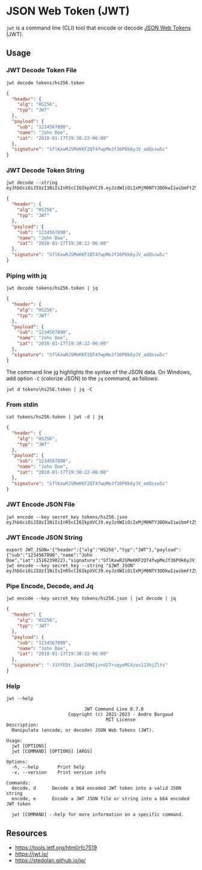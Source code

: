 # JSON Web Token (JWT)

`jwt` is a command line (CLI) tool that encode or decode [JSON Web Tokens](https://jwt.io/) (JWT).

## Usage

### JWT Decode Token File

```
jwt decode tokens/hs256.token
```
```json
{
  "header": {
    "alg": "HS256",
    "typ": "JWT"
  },
  "payload": {
    "sub": "1234567890",
    "name": "John Doe",
    "iat": "2018-01-17T19:30:22-06:00"
  },
  "signature": "SflKxwRJSMeKKF2QT4fwpMeJf36POk6yJV_adQssw5c"
}
```

### JWT Decode Token String

```
jwt decode --string eyJhbGciOiJIUzI1NiIsInR5cCI6IkpXVCJ9.eyJzdWIiOiIxMjM0NTY3ODkwIiwibmFtZSI6IkpvaG4gRG9lIiwiaWF0IjoxNTE2MjM5MDIyfQ.SflKxwRJSMeKKF2QT4fwpMeJf36POk6yJV_adQssw5c
```
```json
{
  "header": {
    "alg": "HS256",
    "typ": "JWT"
  },
  "payload": {
    "sub": "1234567890",
    "name": "John Doe",
    "iat": "2018-01-17T19:30:22-06:00"
  },
  "signature": "SflKxwRJSMeKKF2QT4fwpMeJf36POk6yJV_adQssw5c"
}
```

### Piping with jq

```
jwt decode tokens/hs256.token | jq
```
```json
{
  "header": {
    "alg": "HS256",
    "typ": "JWT"
  },
  "payload": {
    "sub": "1234567890",
    "name": "John Doe",
    "iat": "2018-01-17T19:30:22-06:00"
  },
  "signature": "SflKxwRJSMeKKF2QT4fwpMeJf36POk6yJV_adQssw5c"
}
```

The command line [jq](https://stedolan.github.io/jq/) highlights the syntax of the JSON data. On Windows, add option `-C` (colorize JSON) to the `jq` command, as follows:

```
jwt d tokens\hs256.token | jq -C
```

### From stdin

```
cat tokens/hs256.token | jwt -d | jq
```
```json
{
  "header": {
    "alg": "HS256",
    "typ": "JWT"
  },
  "payload": {
    "sub": "1234567890",
    "name": "John Doe",
    "iat": "2018-01-17T19:30:22-06:00"
  },
  "signature": "SflKxwRJSMeKKF2QT4fwpMeJf36POk6yJV_adQssw5c"
}
```

### JWT Encode JSON File

```
jwt encode --key secret_key tokens/hs256.json
eyJhbGciOiJIUzI1NiIsInR5cCI6IkpXVCJ9.eyJzdWIiOiIxMjM0NTY3ODkwIiwibmFtZSI6IkpvaG4gRG9lIiwiaWF0IjoxNTE2MjM5MDIyfQ.-31VfEDt_2aatZ0NIjznd27ruqyeMC4zus1J3hjZlts
```

### JWT Encode JSON String

```
export JWT_JSON='{"header":{"alg":"HS256","typ":"JWT"},"payload":{"sub":"1234567890","name":"John Doe","iat":1516239022},"signature":"SflKxwRJSMeKKF2QT4fwpMeJf36POk6yJV_adQssw5c"}'
jwt encode --key secret_key --string "$JWT_JSON"
eyJhbGciOiJIUzI1NiIsInR5cCI6IkpXVCJ9.eyJzdWIiOiIxMjM0NTY3ODkwIiwibmFtZSI6IkpvaG4gRG9lIiwiaWF0IjoxNTE2MjM5MDIyfQ.-31VfEDt_2aatZ0NIjznd27ruqyeMC4zus1J3hjZlts
```

### Pipe Encode, Decode, and Jq

```
jwt encode --key secret_key tokens/hs256.json | jwt decode | jq
```
```json
{
  "header": {
    "alg": "HS256",
    "typ": "JWT"
  },
  "payload": {
    "sub": "1234567890",
    "name": "John Doe",
    "iat": "2018-01-17T19:30:22-06:00"
  },
  "signature": "-31VfEDt_2aatZ0NIjznd27ruqyeMC4zus1J3hjZlts"
}
```

### Help

```
jwt --help
```
```
                             JWT Command Line 0.7.0
                       Copyright (c) 2021-2023 - Andre Burgaud
                                     MIT License
Description:
  Manipulate (encode, or decode) JSON Web Tokens (JWT).

Usage:
  jwt [OPTIONS]
  jwt [COMMAND] [OPTIONS] [ARGS]

Options:
  -h, --help       Print help
  -v, --version    Print version info

Commands:
  decode, d      Decode a b64 encoded JWT token into a valid JSON string
  encode, e      Encode a JWT JSON file or string into a b64 encoded JWT token

  jwt [COMMAND] --help for more information on a specific command.

```

## Resources

* https://tools.ietf.org/html/rfc7519
* https://jwt.io/
* https://stedolan.github.io/jq/